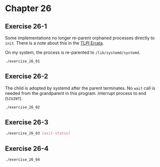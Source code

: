 # Chapter 26

## Exercise 26-1

Some implementations no longer re-parent orphaned processes directly to `init`. There is a note about this in the [TLPI Errata](https://man7.org/tlpi/errata/index.html).

On my system, the process is re-parented to `/lib/systemd/systemd`.

```sh
./exercise_26_01
```

## Exercise 26-2

The child is adopted by systemd after the parent terminates. No `wait` call is needed from the grandparent in this program. Interrupt process to end (`SIGINT`).

```sh
./exercise_26_02
```

## Exercise 26-3

```sh
./exercise_26_03 [exit-status]
```

## Exercise 26-4

```sh
./exercise_26_04
```
